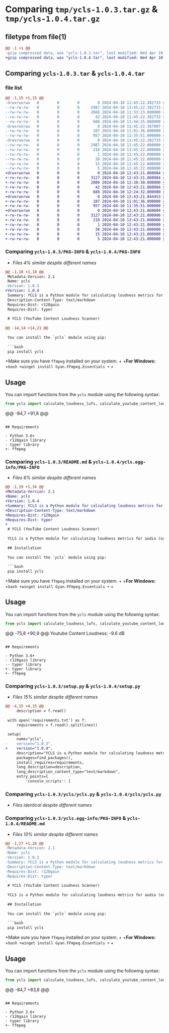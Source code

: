 # Comparing `tmp/ycls-1.0.3.tar.gz` & `tmp/ycls-1.0.4.tar.gz`

## filetype from file(1)

```diff
@@ -1 +1 @@
-gzip compressed data, was "ycls-1.0.3.tar", last modified: Wed Apr 10 11:45:22 2024, max compression
+gzip compressed data, was "ycls-1.0.4.tar", last modified: Wed Apr 10 12:43:21 2024, max compression
```

## Comparing `ycls-1.0.3.tar` & `ycls-1.0.4.tar`

### file list

```diff
@@ -1,15 +1,15 @@
-drwxrwxrwx   0        0        0        0 2024-04-10 11:45:22.382733 ycls-1.0.3/
--rw-rw-rw-   0        0        0     2987 2024-04-10 11:45:22.382733 ycls-1.0.3/PKG-INFO
--rw-rw-rw-   0        0        0     2666 2024-04-10 11:33:23.000000 ycls-1.0.3/README.md
--rw-rw-rw-   0        0        0       42 2024-04-10 11:45:22.382733 ycls-1.0.3/setup.cfg
--rw-rw-rw-   0        0        0      688 2024-04-10 11:44:25.000000 ycls-1.0.3/setup.py
-drwxrwxrwx   0        0        0        0 2024-04-10 11:45:22.367007 ycls-1.0.3/ycls/
--rw-rw-rw-   0        0        0      107 2024-04-10 11:01:36.000000 ycls-1.0.3/ycls/__init__.py
--rw-rw-rw-   0        0        0      957 2024-04-10 11:35:51.000000 ycls-1.0.3/ycls/ycls.py
-drwxrwxrwx   0        0        0        0 2024-04-10 11:45:22.382733 ycls-1.0.3/ycls.egg-info/
--rw-rw-rw-   0        0        0     2987 2024-04-10 11:45:22.000000 ycls-1.0.3/ycls.egg-info/PKG-INFO
--rw-rw-rw-   0        0        0      218 2024-04-10 11:45:22.000000 ycls-1.0.3/ycls.egg-info/SOURCES.txt
--rw-rw-rw-   0        0        0        1 2024-04-10 11:45:22.000000 ycls-1.0.3/ycls.egg-info/dependency_links.txt
--rw-rw-rw-   0        0        0       38 2024-04-10 11:45:22.000000 ycls-1.0.3/ycls.egg-info/entry_points.txt
--rw-rw-rw-   0        0        0       15 2024-04-10 11:45:22.000000 ycls-1.0.3/ycls.egg-info/requires.txt
--rw-rw-rw-   0        0        0        5 2024-04-10 11:45:22.000000 ycls-1.0.3/ycls.egg-info/top_level.txt
+drwxrwxrwx   0        0        0        0 2024-04-10 12:43:21.860084 ycls-1.0.4/
+-rw-rw-rw-   0        0        0     3127 2024-04-10 12:43:21.860084 ycls-1.0.4/PKG-INFO
+-rw-rw-rw-   0        0        0     2806 2024-04-10 12:38:30.000000 ycls-1.0.4/README.md
+-rw-rw-rw-   0        0        0       42 2024-04-10 12:43:21.860084 ycls-1.0.4/setup.cfg
+-rw-rw-rw-   0        0        0      688 2024-04-10 12:24:32.000000 ycls-1.0.4/setup.py
+drwxrwxrwx   0        0        0        0 2024-04-10 12:43:21.844453 ycls-1.0.4/ycls/
+-rw-rw-rw-   0        0        0      107 2024-04-10 11:01:36.000000 ycls-1.0.4/ycls/__init__.py
+-rw-rw-rw-   0        0        0      957 2024-04-10 11:35:51.000000 ycls-1.0.4/ycls/ycls.py
+drwxrwxrwx   0        0        0        0 2024-04-10 12:43:21.860084 ycls-1.0.4/ycls.egg-info/
+-rw-rw-rw-   0        0        0     3127 2024-04-10 12:43:21.000000 ycls-1.0.4/ycls.egg-info/PKG-INFO
+-rw-rw-rw-   0        0        0      218 2024-04-10 12:43:21.000000 ycls-1.0.4/ycls.egg-info/SOURCES.txt
+-rw-rw-rw-   0        0        0        1 2024-04-10 12:43:21.000000 ycls-1.0.4/ycls.egg-info/dependency_links.txt
+-rw-rw-rw-   0        0        0       38 2024-04-10 12:43:21.000000 ycls-1.0.4/ycls.egg-info/entry_points.txt
+-rw-rw-rw-   0        0        0       15 2024-04-10 12:43:21.000000 ycls-1.0.4/ycls.egg-info/requires.txt
+-rw-rw-rw-   0        0        0        5 2024-04-10 12:43:21.000000 ycls-1.0.4/ycls.egg-info/top_level.txt
```

### Comparing `ycls-1.0.3/PKG-INFO` & `ycls-1.0.4/PKG-INFO`

 * *Files 4% similar despite different names*

```diff
@@ -1,10 +1,10 @@
 Metadata-Version: 2.1
 Name: ycls
-Version: 1.0.3
+Version: 1.0.4
 Summary: YCLS is a Python module for calculating loudness metrics for audio (or video) files, particularly aimed at determining the loudness level suitable for YouTube content.
 Description-Content-Type: text/markdown
 Requires-Dist: r128gain
 Requires-Dist: typer
 
 # YCLS (YouTube Content Loudness Scanner)
 
@@ -14,14 +14,21 @@
 
 You can install the `ycls` module using pip:
 
 ```bash
 pip install ycls
 ```
 
+Make sure you have `ffmpeg` installed on your system.
+
+**For Windows:**
+```bash
+winget install Gyan.FFmpeg.Essentials
+```
+
 ## Usage
 
 You can import functions from the `ycls` module using the following syntax:
 
 ```python
 from ycls import calculate_loudness_lufs, calculate_youtube_content_loudness, calculate_peak_dbfs
 ```
@@ -84,7 +91,8 @@
 ```
 
 ## Requirements
 
 - Python 3.6+
 - r128gain library
 - typer library
+- ffmpeg
```

### Comparing `ycls-1.0.3/README.md` & `ycls-1.0.4/ycls.egg-info/PKG-INFO`

 * *Files 6% similar despite different names*

```diff
@@ -1,19 +1,34 @@
+Metadata-Version: 2.1
+Name: ycls
+Version: 1.0.4
+Summary: YCLS is a Python module for calculating loudness metrics for audio (or video) files, particularly aimed at determining the loudness level suitable for YouTube content.
+Description-Content-Type: text/markdown
+Requires-Dist: r128gain
+Requires-Dist: typer
+
 # YCLS (YouTube Content Loudness Scanner)
 
 YCLS is a Python module for calculating loudness metrics for audio (or video) files, particularly aimed at determining the loudness level suitable for YouTube content. It provides functions to calculate various loudness metrics such as LUFS (Loudness Units Full Scale), peak loudness in dBFS (decibels relative to full scale), and adjusted loudness suitable for YouTube.
 
 ## Installation
 
 You can install the `ycls` module using pip:
 
 ```bash
 pip install ycls
 ```
 
+Make sure you have `ffmpeg` installed on your system.
+
+**For Windows:**
+```bash
+winget install Gyan.FFmpeg.Essentials
+```
+
 ## Usage
 
 You can import functions from the `ycls` module using the following syntax:
 
 ```python
 from ycls import calculate_loudness_lufs, calculate_youtube_content_loudness, calculate_peak_dbfs
 ```
@@ -75,8 +90,9 @@
 Youtube Content Loudness: -9.6 dB
 ```
 
 ## Requirements
 
 - Python 3.6+
 - r128gain library
-- typer library
+- typer library
+- ffmpeg
```

### Comparing `ycls-1.0.3/setup.py` & `ycls-1.0.4/setup.py`

 * *Files 15% similar despite different names*

```diff
@@ -4,15 +4,15 @@
     description = f.read()
 
 with open('requirements.txt') as f:
     requirements = f.read().splitlines()
 
 setup(
     name="ycls",
-    version="1.0.3",
+    version="1.0.4",
     description="YCLS is a Python module for calculating loudness metrics for audio (or video) files, particularly aimed at determining the loudness level suitable for YouTube content.",
     packages=find_packages(),
     install_requires=requirements,
     long_description=description,
     long_description_content_type="text/markdown",
     entry_points={
         'console_scripts': [
```

### Comparing `ycls-1.0.3/ycls/ycls.py` & `ycls-1.0.4/ycls/ycls.py`

 * *Files identical despite different names*

### Comparing `ycls-1.0.3/ycls.egg-info/PKG-INFO` & `ycls-1.0.4/README.md`

 * *Files 10% similar despite different names*

```diff
@@ -1,27 +1,26 @@
-Metadata-Version: 2.1
-Name: ycls
-Version: 1.0.3
-Summary: YCLS is a Python module for calculating loudness metrics for audio (or video) files, particularly aimed at determining the loudness level suitable for YouTube content.
-Description-Content-Type: text/markdown
-Requires-Dist: r128gain
-Requires-Dist: typer
-
 # YCLS (YouTube Content Loudness Scanner)
 
 YCLS is a Python module for calculating loudness metrics for audio (or video) files, particularly aimed at determining the loudness level suitable for YouTube content. It provides functions to calculate various loudness metrics such as LUFS (Loudness Units Full Scale), peak loudness in dBFS (decibels relative to full scale), and adjusted loudness suitable for YouTube.
 
 ## Installation
 
 You can install the `ycls` module using pip:
 
 ```bash
 pip install ycls
 ```
 
+Make sure you have `ffmpeg` installed on your system.
+
+**For Windows:**
+```bash
+winget install Gyan.FFmpeg.Essentials
+```
+
 ## Usage
 
 You can import functions from the `ycls` module using the following syntax:
 
 ```python
 from ycls import calculate_loudness_lufs, calculate_youtube_content_loudness, calculate_peak_dbfs
 ```
@@ -84,7 +83,8 @@
 ```
 
 ## Requirements
 
 - Python 3.6+
 - r128gain library
 - typer library
+- ffmpeg
```

